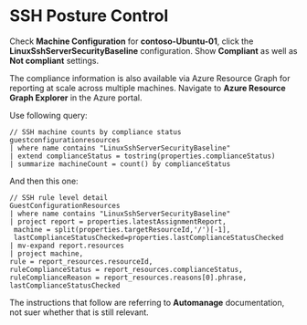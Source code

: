 # SSH Posture Control

Check **Machine Configuration** for **contoso-Ubuntu-01**, click the **LinuxSshServerSecurityBaseline** configuration. Show **Compliant** as well as **Not compliant** settings.

The compliance information is also available via Azure Resource Graph for reporting at scale across multiple machines. Navigate to **Azure Resource Graph Explorer** in the Azure portal.

Use following query:
```kql
// SSH machine counts by compliance status
guestconfigurationresources
| where name contains "LinuxSshServerSecurityBaseline"
| extend complianceStatus = tostring(properties.complianceStatus)
| summarize machineCount = count() by complianceStatus
```

And then this one:
```kql
// SSH rule level detail
GuestConfigurationResources
| where name contains "LinuxSshServerSecurityBaseline"
| project report = properties.latestAssignmentReport,
 machine = split(properties.targetResourceId,'/')[-1],
 lastComplianceStatusChecked=properties.lastComplianceStatusChecked
| mv-expand report.resources
| project machine,
rule = report_resources.resourceId,
ruleComplianceStatus = report_resources.complianceStatus,
ruleComplianceReason = report_resources.reasons[0].phrase,
lastComplianceStatusChecked
```

The instructions that follow are referring to **Automanage** documentation, not suer whether that is still relevant.